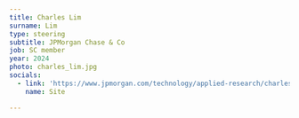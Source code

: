 ```yaml
---
title: Charles Lim
surname: Lim
type: steering
subtitle: JPMorgan Chase & Co
job: SC member
year: 2024
photo: charles_lim.jpg
socials:
  - link: 'https://www.jpmorgan.com/technology/applied-research/charles-lim'
    name: Site

---
```

